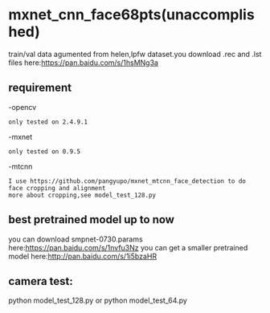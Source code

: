 # mxnet_cnn_face68pts(unaccomplished)

train/val data agumented from helen,lpfw dataset.you   download .rec and .lst files  here:https://pan.baidu.com/s/1hsMNg3a

## requirement

-opencv

    only tested on 2.4.9.1

-mxnet

    only tested on 0.9.5

-mtcnn

    I use https://github.com/pangyupo/mxnet_mtcnn_face_detection to do face cropping and alignment
    more about cropping,see model_test_128.py
    
## best pretrained model up to now
 
you can download smpnet-0730.params here:https://pan.baidu.com/s/1nvfu3Nz
you can get a smaller pretrained model here:http://pan.baidu.com/s/1i5bzaHR

## camera test:
python model_test_128.py
or
python model_test_64.py


